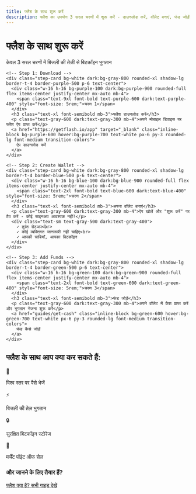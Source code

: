 ```yaml
---
title: फ्लैश के साथ शुरू करें
description: फ्लैश का उपयोग 3 सरल चरणों में शुरू करें - डाउनलोड करें, वॉलेट बनाएं, फंड जोड़ें
---
```


<div class="get-started-container max-w-4xl mx-auto px-6 py-8">
  <!-- Hero section -->
  <div class="text-center mb-12">
    <h1 class="text-3xl font-bold mb-4 text-purple-600 dark:text-purple-400">फ्लैश के साथ शुरू करें</h1>
    <p class="text-lg text-gray-600 dark:text-gray-300 max-w-2xl mx-auto">केवल 3 सरल चरणों में बिजली की तेज़ी से बिटकॉइन भुगतान</p>
  </div>
  
  <!-- 3 Steps -->
  <div class="grid grid-cols-1 md:grid-cols-3 gap-8 mb-12">
    
    <!-- Step 1: Download -->
    <div class="step-card bg-white dark:bg-gray-800 rounded-xl shadow-lg border-t-4 border-purple-500 p-6 text-center">
      <div class="w-16 h-16 bg-purple-100 dark:bg-purple-900 rounded-full flex items-center justify-center mx-auto mb-4">
        <span class="text-9xl font-bold text-purple-600 dark:text-purple-400" style="font-size: 5rem;">चरण 1</span>
      </div>
      <h3 class="text-xl font-semibold mb-3">फ्लैश डाउनलोड करें</h3>
      <p class="text-gray-600 dark:text-gray-300 mb-4">अपने मोबाइल डिवाइस पर फ्लैश ऐप प्राप्त करें</p>
      <a href="https://getflash.io/app" target="_blank" class="inline-block bg-purple-600 hover:bg-purple-700 text-white px-6 py-3 rounded-lg font-medium transition-colors">
        ऐप डाउनलोड करें
      </a>
    </div>
    
    <!-- Step 2: Create Wallet -->
    <div class="step-card bg-white dark:bg-gray-800 rounded-xl shadow-lg border-t-4 border-blue-500 p-6 text-center">
      <div class="w-16 h-16 bg-blue-100 dark:bg-blue-900 rounded-full flex items-center justify-center mx-auto mb-4">
        <span class="text-2xl font-bold text-blue-600 dark:text-blue-400" style="font-size: 5rem;">चरण 2</span>
      </div>
      <h3 class="text-xl font-semibold mb-3">अपना वॉलेट बनाएं</h3>
      <p class="text-gray-600 dark:text-gray-300 mb-4">ऐप खोलें और "शुरू करें" पर टैप करें - कोई साइनअप आवश्यक नहीं!</p>
      <div class="text-sm text-gray-500 dark:text-gray-400">
        ✓ तुरंत सेटअप<br>
        ✓ कोई व्यक्तिगत जानकारी नहीं चाहिए<br>
        ✓ आपकी चाबियाँ, आपका बिटकॉइन
      </div>
    </div>
    
    <!-- Step 3: Add Funds -->
    <div class="step-card bg-white dark:bg-gray-800 rounded-xl shadow-lg border-t-4 border-green-500 p-6 text-center">
      <div class="w-16 h-16 bg-green-100 dark:bg-green-900 rounded-full flex items-center justify-center mx-auto mb-4">
        <span class="text-2xl font-bold text-green-600 dark:text-green-400" style="font-size: 5rem;">चरण 3</span>
      </div>
      <h3 class="text-xl font-semibold mb-3">फंड जोड़ें</h3>
      <p class="text-gray-600 dark:text-gray-300 mb-4">अपने वॉलेट में कैश प्राप्त करें और भुगतान भेजना शुरू करें</p>
      <a href="guides/get-cash" class="inline-block bg-green-600 hover:bg-green-700 text-white px-6 py-3 rounded-lg font-medium transition-colors">
        फंड कैसे जोड़ें
      </a>
    </div>
    
  </div>
  
  <!-- Features -->
  <div class="bg-gray-50 dark:bg-gray-800 rounded-xl p-6 mb-8">
    <h2 class="text-xl font-semibold mb-4 text-center">फ्लैश के साथ आप क्या कर सकते हैं:</h2>
    <div class="grid grid-cols-2 md:grid-cols-4 gap-4">
      <div class="text-center">
        <div class="text-2xl mb-2">💸</div>
        <p class="text-sm">विश्व स्तर पर पैसे भेजें</p>
      </div>
      <div class="text-center">
        <div class="text-2xl mb-2">⚡</div>
        <p class="text-sm">बिजली की तेज़ भुगतान</p>
      </div>
      <div class="text-center">
        <div class="text-2xl mb-2">🔒</div>
        <p class="text-sm">सुरक्षित बिटकॉइन स्टोरेज</p>
      </div>
      <div class="text-center">
        <div class="text-2xl mb-2">🏪</div>
        <p class="text-sm">मर्चेंट पॉइंट ऑफ सेल</p>
      </div>
    </div>
  </div>
  
  <!-- Next Steps -->
  <div class="text-center">
    <h3 class="text-lg font-semibold mb-4">और जानने के लिए तैयार हैं?</h3>
    <div class="space-x-4">
      <a href="what-is-flash" class="inline-block bg-purple-600 hover:bg-purple-700 text-white px-6 py-2 rounded-lg font-medium transition-colors">
        फ्लैश क्या है?
      </a>
      <a href="user-guides" class="inline-block border-purple-600 text-purple-600 hover:bg-purple-50 dark:hover:bg-purple-900 px-6 py-2 rounded-lg font-medium transition-colors">
        सभी गाइड देखें
      </a>
    </div>
  </div>
  
</div>